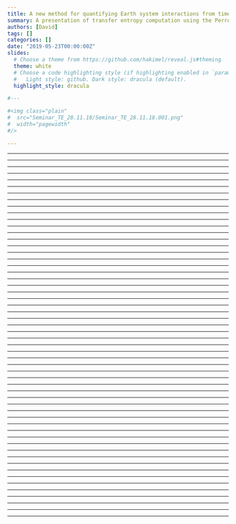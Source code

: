 ```yaml
---
title: A new method for quantifying Earth system interactions from time series
summary: A presentation of transfer entropy computation using the Perron-Frobenius operator.
authors: [David]
tags: []
categories: []
date: "2019-05-23T00:00:00Z"
slides:
  # Choose a theme from https://github.com/hakimel/reveal.js#theming
  theme: white
  # Choose a code highlighting style (if highlighting enabled in `params.toml`)
  #   Light style: github. Dark style: dracula (default).
  highlight_style: dracula

#---

#<img class="plain"
#  src="Seminar_TE_28.11.18/Seminar_TE_28.11.18.001.png"
#  width="pagewidth"
#/>

---
```


<section
data-background-image="Seminar_TE_28.11.18/Seminar_TE_28.11.18.001.png">
</section>

---

<section
data-background-image="Seminar_TE_28.11.18/Seminar_TE_28.11.18.002.png">
</section>

---

<section
data-background-image="Seminar_TE_28.11.18/Seminar_TE_28.11.18.003.png">
</section>

---

<section
data-background-image="Seminar_TE_28.11.18/Seminar_TE_28.11.18.004.png">
</section>

---

<section
data-background-image="Seminar_TE_28.11.18/Seminar_TE_28.11.18.005.png">
</section>

---

<section
data-background-image="Seminar_TE_28.11.18/Seminar_TE_28.11.18.006.png">
</section>

---

<section
data-background-image="Seminar_TE_28.11.18/Seminar_TE_28.11.18.007.png">
</section>

---

<section
data-background-image="Seminar_TE_28.11.18/Seminar_TE_28.11.18.008.png">
</section>

---

<section
data-background-image="Seminar_TE_28.11.18/Seminar_TE_28.11.18.009.png">
</section>

---

<section
data-background-image="Seminar_TE_28.11.18/Seminar_TE_28.11.18.010.png">
</section>

---

<section
data-background-image="Seminar_TE_28.11.18/Seminar_TE_28.11.18.011.png">
</section>

---

<section
data-background-image="Seminar_TE_28.11.18/Seminar_TE_28.11.18.012.png">
</section>

---

<section
data-background-image="Seminar_TE_28.11.18/Seminar_TE_28.11.18.013.png">
</section>

---

<section
data-background-image="Seminar_TE_28.11.18/Seminar_TE_28.11.18.014.png">
</section>

---

<section
data-background-image="Seminar_TE_28.11.18/Seminar_TE_28.11.18.015.png">
</section>

---

<section
data-background-image="Seminar_TE_28.11.18/Seminar_TE_28.11.18.016.png">
</section>

---

<section
data-background-image="Seminar_TE_28.11.18/Seminar_TE_28.11.18.017.png">
</section>

---

<section
data-background-image="Seminar_TE_28.11.18/Seminar_TE_28.11.18.018.png">
</section>

---

<section
data-background-image="Seminar_TE_28.11.18/Seminar_TE_28.11.18.019.png">
</section>

---

<section
data-background-image="Seminar_TE_28.11.18/Seminar_TE_28.11.18.020.png">
</section>

---
<section
data-background-image="Seminar_TE_28.11.18/Seminar_TE_28.11.18.021.png">
</section>

---

<section
data-background-image="Seminar_TE_28.11.18/Seminar_TE_28.11.18.022.png">
</section>

---

<section
data-background-image="Seminar_TE_28.11.18/Seminar_TE_28.11.18.023.png">
</section>

---

<section
data-background-image="Seminar_TE_28.11.18/Seminar_TE_28.11.18.024.png">
</section>

---

<section
data-background-image="Seminar_TE_28.11.18/Seminar_TE_28.11.18.025.png">
</section>

---

<section
data-background-image="Seminar_TE_28.11.18/Seminar_TE_28.11.18.026.png">
</section>

---

<section
data-background-image="Seminar_TE_28.11.18/Seminar_TE_28.11.18.027.png">
</section>

---

<section
data-background-image="Seminar_TE_28.11.18/Seminar_TE_28.11.18.028.png">
</section>

---

<section
data-background-image="Seminar_TE_28.11.18/Seminar_TE_28.11.18.029.png">
</section>

---

<section
data-background-image="Seminar_TE_28.11.18/Seminar_TE_28.11.18.030.png">
</section>

---
<section
data-background-image="Seminar_TE_28.11.18/Seminar_TE_28.11.18.031.png">
</section>

---

<section
data-background-image="Seminar_TE_28.11.18/Seminar_TE_28.11.18.032.png">
</section>

---

<section
data-background-image="Seminar_TE_28.11.18/Seminar_TE_28.11.18.033.png">
</section>

---

<section
data-background-image="Seminar_TE_28.11.18/Seminar_TE_28.11.18.034.png">
</section>

---

<section
data-background-image="Seminar_TE_28.11.18/Seminar_TE_28.11.18.035.png">
</section>

---

<section
data-background-image="Seminar_TE_28.11.18/Seminar_TE_28.11.18.036.png">
</section>

---

<section
data-background-image="Seminar_TE_28.11.18/Seminar_TE_28.11.18.037.png">
</section>

---

<section
data-background-image="Seminar_TE_28.11.18/Seminar_TE_28.11.18.038.png">
</section>

---

<section
data-background-image="Seminar_TE_28.11.18/Seminar_TE_28.11.18.039.png">
</section>

---

<section
data-background-image="Seminar_TE_28.11.18/Seminar_TE_28.11.18.040.png">
</section>

---
<section
data-background-image="Seminar_TE_28.11.18/Seminar_TE_28.11.18.041.png">
</section>

---

<section
data-background-image="Seminar_TE_28.11.18/Seminar_TE_28.11.18.042.png">
</section>

---

<section
data-background-image="Seminar_TE_28.11.18/Seminar_TE_28.11.18.043.png">
</section>

---

<section
data-background-image="Seminar_TE_28.11.18/Seminar_TE_28.11.18.044.png">
</section>

---

<section
data-background-image="Seminar_TE_28.11.18/Seminar_TE_28.11.18.045.png">
</section>

---

<section
data-background-image="Seminar_TE_28.11.18/Seminar_TE_28.11.18.046.png">
</section>

---

<section
data-background-image="Seminar_TE_28.11.18/Seminar_TE_28.11.18.047.png">
</section>

---

<section
data-background-image="Seminar_TE_28.11.18/Seminar_TE_28.11.18.048.png">
</section>

---

<section
data-background-image="Seminar_TE_28.11.18/Seminar_TE_28.11.18.049.png">
</section>

---

<section
data-background-image="Seminar_TE_28.11.18/Seminar_TE_28.11.18.050.png">
</section>

---
<section
data-background-image="Seminar_TE_28.11.18/Seminar_TE_28.11.18.051.png">
</section>

---

<section
data-background-image="Seminar_TE_28.11.18/Seminar_TE_28.11.18.052.png">
</section>

---

<section
data-background-image="Seminar_TE_28.11.18/Seminar_TE_28.11.18.053.png">
</section>

---

<section
data-background-image="Seminar_TE_28.11.18/Seminar_TE_28.11.18.054.png">
</section>

---

<section
data-background-image="Seminar_TE_28.11.18/Seminar_TE_28.11.18.055.png">
</section>

---

<section
data-background-image="Seminar_TE_28.11.18/Seminar_TE_28.11.18.056.png">
</section>

---

<section
data-background-image="Seminar_TE_28.11.18/Seminar_TE_28.11.18.058.png">
</section>
